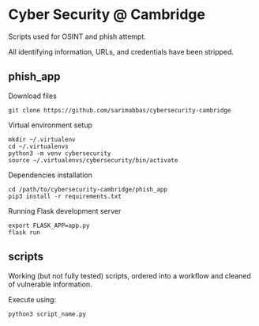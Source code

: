 # Cyber Security @ Cambridge

Scripts used for OSINT and phish attempt.

All identifying information, URLs, and credentials have been stripped.

## phish_app

Download files

```
git clone https://github.com/sarimabbas/cybersecurity-cambridge
```

Virtual environment setup

```
mkdir ~/.virtualenv
cd ~/.virtualenvs
python3 -m venv cybersecurity
source ~/.virtualenvs/cybersecurity/bin/activate
```

Dependencies installation

```
cd /path/to/cybersecurity-cambridge/phish_app
pip3 install -r requirements.txt
```

Running Flask development server

```
export FLASK_APP=app.py
flask run
```

## scripts

Working (but not fully tested) scripts, ordered into a workflow and cleaned of vulnerable information.

Execute using: 

```
python3 script_name.py 
```

